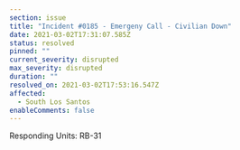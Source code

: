 ```yaml
---
section: issue
title: "Incident #0185 - Emergeny Call - Civilian Down"
date: 2021-03-02T17:31:07.585Z
status: resolved
pinned: ""
current_severity: disrupted
max_severity: disrupted
duration: ""
resolved_on: 2021-03-02T17:53:16.547Z
affected:
  - South Los Santos
enableComments: false
---
```

Responding Units: RB-31